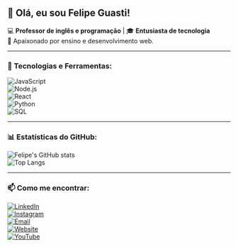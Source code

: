 ## 👋 Olá, eu sou Felipe Guasti!

💻 **Professor de inglês e programação** | 🎓 **Entusiasta de tecnologia**  
🔹 Apaixonado por ensino e desenvolvimento web.  

---

### 🚀 Tecnologias e Ferramentas:

![JavaScript](https://img.shields.io/badge/JavaScript-F7DF1E?style=for-the-badge&logo=javascript&logoColor=black)  
![Node.js](https://img.shields.io/badge/Node.js-339933?style=for-the-badge&logo=node.js&logoColor=white)  
![React](https://img.shields.io/badge/React-61DAFB?style=for-the-badge&logo=react&logoColor=black)  
![Python](https://img.shields.io/badge/Python-3776AB?style=for-the-badge&logo=python&logoColor=white)  
![SQL](https://img.shields.io/badge/SQL-4479A1?style=for-the-badge&logo=postgresql&logoColor=white)  

---

### 📊 Estatísticas do GitHub:

![Felipe's GitHub stats](https://github-readme-stats.vercel.app/api?username=felipeguasti&show_icons=true&theme=tokyonight)  
![Top Langs](https://github-readme-stats.vercel.app/api/top-langs/?username=felipeguasti&layout=compact&theme=tokyonight)  

---


### 📫 Como me encontrar:
[![LinkedIn](https://img.shields.io/badge/LinkedIn-0A66C2?style=for-the-badge&logo=linkedin&logoColor=white)](https://www.linkedin.com/in/felipeguasti/)  
[![Instagram](https://img.shields.io/badge/Instagram-E4405F?style=for-the-badge&logo=instagram&logoColor=white)](https://www.instagram.com/felipeguasti)  
[![Email](https://img.shields.io/badge/Email-D14836?style=for-the-badge&logo=gmail&logoColor=white)](mailto:contato@felipeguasti.com.br)  
[![Website](https://img.shields.io/badge/Website-000000?style=for-the-badge&logo=About.me&logoColor=white)](https://www.felipeguasti.com.br)  
[![YouTube](https://img.shields.io/badge/YouTube-FF0000?style=for-the-badge&logo=youtube&logoColor=white)](https://youtube.com@felipeguasti)
